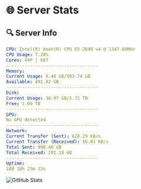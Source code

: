 # 🌐 Server Stats
## 🔍 Server Info
```yaml
CPU: Intel(R) Xeon(R) CPU E5-2699 v4 @ 1347.60MHz
CPU Usage: 7.20%
Cores: 44P | 88T
-----------------------------------
Memory:
Current Usage: 8.46 GB/503.74 GB
Available: 491.82 GB
-----------------------------------
Disk:
Current Usage: 30.97 GB/1.71 TB
Free: 1.60 TB
-----------------------------------
GPU:
No GPU detected
-----------------------------------
Network:
Current Transfer (Sent): 628.29 KB/s
Current Transfer (Received): 56.81 KB/s
Total Sent: 990.40 GB
Total Received: 201.18 GB
-----------------------------------
Uptime:
18d 18h 23m 23s
```
![GitHub Stats](https://img.shields.io/badge/Updated-2025-05-08_11:32:11-blue)